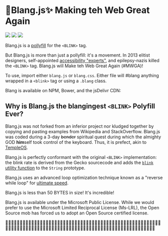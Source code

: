 <blink>💎Blang.js✨</blink> Making teh Web Great Again
======================================================
<img src="https://img.shields.io/badge/build-passing-green.svg">
<img src="https://img.shields.io/badge/coverage-100%25-green.svg">
<img src="https://img.shields.io/packagist/dm/doctrine/orm.svg">

<blink>Blang.js</blink> is a <a href="https://en.wikipedia.org/wiki/Polyfill">pollyfill</a> for the `<BLINK>` tag. 

But <blink>Blang.js</blink> is more than just a pollyfill: it's a movement. In 2013 elitist designers, self-appointed
 [accessibility "experts"](css2), and epilepsy-nazis killed the `<BLINK>` tag.  <blink>Blang.js</blink> will Make teh
 Web Great Again (#MWGA)!
 
To use, import either `blang.js` or `blang.css`.  Either file will #blang anything wrapped in a `<blink>` tag or using a 
 `.blang` class.

Blang is available on NPM, Bower, and the jsDelivr CDN:
    

Why is <blink>Blang.js</blink> the blangingest `<BLINK>` Polyfill Ever</blink>?
-------------------------------------------------------------------------------
<blink>Blang.js</blink> was not forked from an inferior project nor kludged together by copying and pasting examples
 from Wikipedia and StackOverflow. <blink>Blang.js</blink> was coded during a 3-day ~~bender~~ spiritual quest during
 which the almighty GOD **him**self took control of the keyboard. Thus, it is prefect, akin to [TempleOS](temple).

<blink>Blang.js</blink> is perfectly conformant with the original `<BLINK>` implementation: the blink rate is derived 
 from the Gecko sourcecode and adds the [`blink` utility function](blink()) to the `String` prototype.
 
<blink>Blang.js</blink> uses an advanced loop optimization technique known as a "reverse while loop" for [ultimate 
speed](loop).

<blink>Blang.js</blink> is less than 50 BYTES in size!  It's incredible!

<blink>Blang.js</blink> is available under the Microsoft Public License.  While we would prefer to use the Microsoft
 Limited Reciprocal License (Ms-LRL), the Open Source mob has forced us to adopt an Open Source certified license.

🛅🛅🛅🛅🛅🛅🛅🛅🛅🛅🛅🛅🛅🛅🛅🛅🛅🛅🛅🛅🛅🛅🛅🛅🛅🛅🛅🛅🛅🛅🛅🛅🛅🛅🛅🛅🛅🛅🛅🛅🛅🛅🛅🛅🛅🛅🛅🛅🛅🛅🛅🛅🛅🛅🛅🛅🛅🛅🛅🛅🛅🛅🛅🛅🛅🛅🛅🛅🛅🛅🛅🛅🛅🛅🛅🛅🛅🛅🛅🛅🛅🛅🛅🛅🛅🛅🛅🛅🛅🛅🛅🛅🛅🛅🛅🛅🛅🛅🛅🛅🛅🛅🛅🛅🛅🛅

[css2]: https://www.w3.org/TR/CSS21/text.html#lining-striking-props
[blink()]: https://developer.mozilla.org/en-US/docs/Web/JavaScript/Reference/Global_Objects/String/blink
[loop]: https://jsperf.com/while-reverse-vs-for-cached-length
[temple]: http://www.templeos.org